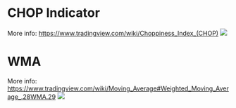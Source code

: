# CHOP Indicator
More info: https://www.tradingview.com/wiki/Choppiness_Index_(CHOP)
![](https://github.com/binary-ex-machina/binary.com-bot/blob/master/indicators/chop/chop.png)

# WMA
More info: https://www.tradingview.com/wiki/Moving_Average#Weighted_Moving_Average_.28WMA.29
![](https://github.com/binary-ex-machina/binary.com-bot/blob/master/indicators/wma/wma.png)